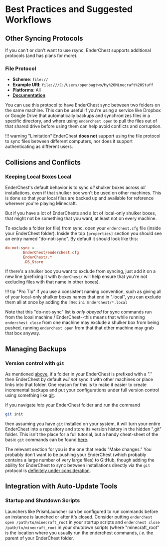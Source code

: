 # Best Practices and Suggested Workflows

## Other Syncing Protocols

If you can't or don't want to use rsync, EnderChest supports additional
protocols (and has plans for more).

### File Protocol

* **Scheme**: `file://`
* **Example URI**: `file:///C:/Users/openbagtwo/My%20Minecraft%20Stuff`
* **Platforms**: All
* **[Documentation](https://learn.microsoft.com/en-us/previous-versions/windows/internet-explorer/ie-developer/platform-apis/jj710207(v=vs.85))**

You can use this protocol to have EnderChest sync between two folders on the
same machine. This can be useful if you're using a service like Dropbox or
Google Drive that automatically backups and synchronizes files in a specific
directory, and where using `enderchest open` to pull the files out of that
shared drive before using them can help avoid conflicts and corruption.

!!! warning "Limitation"
    EnderChest **does not** support using the file protocol to sync files between
    different computers, nor does it support authenticating as different users.


## Collisions and Conflicts

### Keeping Local Boxes Local

EnderChest's default behavior is to sync _all_ shulker boxes across _all_ installations,
even if that shulker box won't be used on other machines. This is done so that your
local files are backed up and available for reference wherever you're playing Minecraft.

But if you have a lot of EnderChests and a lot of local-only shulker boxes, that might
not be something that you want, at least not on every machine.

To exclude a folder (or file) from sync, open your `enderchest.cfg` file (inside your
EnderChest folder). Inside the top `[properties]` section you should see an entry named
"do-not-sync". By default it should look like this:

```ini
do-not-sync =
        EnderChest/enderchest.cfg
        EnderChest/.*
        .DS_Store
```

If there's a shulker box you want to exclude from syncing, just add it on a new line
(prefixing it with `EnderChest/` will help ensure that you're not excluding files with
that name in other boxes).

!!! tip "Pro Tip"
    If you use a consistent naming convention, such as giving all of your local-only
	shulker boxes names that end in ".local", you can exclude them all at once by adding
	the line:
	```ini
	EnderChest/*.local
	```

Note that this "do-not-sync" list _is only obeyed_ for sync commands run from
the lcoal machine / EnderChest--this means that while running `enderchest close`
from one machine may exclude a shulker box from being pushed, running `enderchest open`
from that that other machine may grab that box anyway.

## Managing Backups

### Version control with `git`

As mentioned [above](#keeping-local-boxes-local), if a folder in your
EnderChest is prefixed with a "." then EnderChest by default _will not_ sync
it with other machines or place links into that folder. One reason for this
is to make it easier to create incremental backups and put your configurations
under full version control using something like [git](https://git-scm.com/).

If you navigate _into_ your EnderChest folder and run the command

```bash
git init
```

then assuming you have `git` installed on your system, it will turn your
entire EnderChest into a repository and store its version history in the
hidden ".git" folder. This isn't the place for a full tutorial, but
a handy cheat-sheet of the basic `git` commands can be found
[here](https://training.github.com/downloads/github-git-cheat-sheet/).

The relevant section for you is the one that reads "Make changes."
You probably don't want to be pushing your EnderChest (which probably
contains a large number of very large files) to GitHub, though adding
the ability for EnderChest to sync between installations directly
via the `git` protocol is
[definitely under consideration](https://github.com/OpenBagTwo/EnderChest/issues/30).


## Integration with Auto-Update Tools

### Startup and Shutdown Scripts

Launchers like PrismLauncher can be configured to run commands
before an  instance is launched or after it's closed. Consider putting
`enderchest open /path/to/minecraft_root` in your startup scripts and
`enderchest close /path/to/minecraft_root` in your shutdown scripts (where
"minecraft_root" is the location where you usually run the enderchest commands,
*i.e.* the parent of your EnderChest folder.
